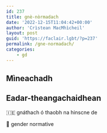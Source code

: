 ```yaml
---
id: 237
title: gnè-nòrmadach
date: '2022-12-15T11:04:42+00:00'
author: 'Crìstean MacMhìcheil'
layout: post
guid: 'https://faclair.lgbt/?p=237'
permalink: /gne-normadach/
categories:
    - gd
---
```


## Mìneachadh

## Eadar-theangachaidhean

&#x1f1ee;&#x1f1ea; gnáthach ó thaobh na hinscne de

&#x1f3f4;&#xe0067;&#xe0062;&#xe0065;&#xe006e;&#xe0067;&#xe007f; gender normative

